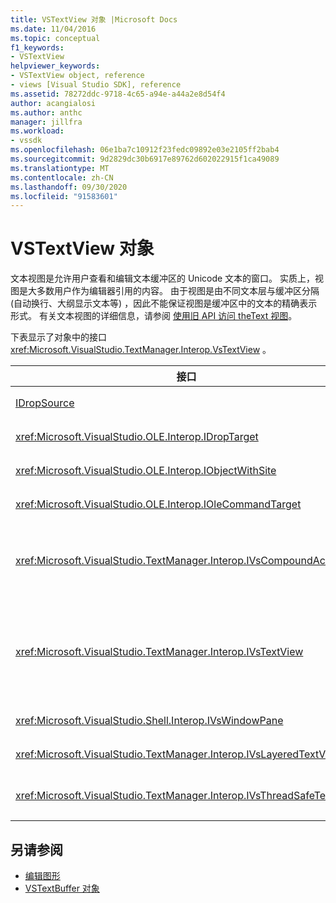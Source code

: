 ```yaml
---
title: VSTextView 对象 |Microsoft Docs
ms.date: 11/04/2016
ms.topic: conceptual
f1_keywords:
- VSTextView
helpviewer_keywords:
- VSTextView object, reference
- views [Visual Studio SDK], reference
ms.assetid: 78272ddc-9718-4c65-a94e-a44a2e8d54f4
author: acangialosi
ms.author: anthc
manager: jillfra
ms.workload:
- vssdk
ms.openlocfilehash: 06e1ba7c10912f23fedc09892e03e2105ff2bab4
ms.sourcegitcommit: 9d2829dc30b6917e89762d602022915f1ca49089
ms.translationtype: MT
ms.contentlocale: zh-CN
ms.lasthandoff: 09/30/2020
ms.locfileid: "91583601"
---
```

# <a name="vstextview-object"></a>VSTextView 对象

文本视图是允许用户查看和编辑文本缓冲区的 Unicode 文本的窗口。 实质上，视图是大多数用户作为编辑器引用的内容。 由于视图是由不同文本层与缓冲区分隔 (自动换行、大纲显示文本等) ，因此不能保证视图是缓冲区中的文本的精确表示形式。 有关文本视图的详细信息，请参阅 [使用旧 API 访问 theText 视图](../vs-2015/extensibility/accessing-thetext-view-by-using-the-legacy-api.md?view=vs-2015&preserve-view=true)。

下表显示了对象中的接口 <xref:Microsoft.VisualStudio.TextManager.Interop.VsTextView> 。

|接口|说明|
|---------------|-----------------|
|[IDropSource](/windows/desktop/api/oleidl/nn-oleidl-idropsource)|标准 OLE 接口。|
|<xref:Microsoft.VisualStudio.OLE.Interop.IDropTarget>|标准 OLE 接口。|
|<xref:Microsoft.VisualStudio.OLE.Interop.IObjectWithSite>|标准 OLE 接口。|
|<xref:Microsoft.VisualStudio.OLE.Interop.IOleCommandTarget>|标准 OLE 接口。|
|<xref:Microsoft.VisualStudio.TextManager.Interop.IVsCompoundAction>|启用复合操作 (即，) 中的单个撤消/重做单元分组的操作。|
|<xref:Microsoft.VisualStudio.TextManager.Interop.IVsTextView>|提供用于管理和访问视图的基本方法。 `IVsTextView` 不是线程安全的。|
|<xref:Microsoft.VisualStudio.Shell.Interop.IVsWindowPane>|创建和管理窗口窗格。|
|<xref:Microsoft.VisualStudio.TextManager.Interop.IVsLayeredTextView>|与文本层交互。|
|<xref:Microsoft.VisualStudio.TextManager.Interop.IVsThreadSafeTextView>|从不同的线程对视图执行操作。|

## <a name="see-also"></a>另请参阅

- [编辑图形](https://www.microsoft.com/download/details.aspx?id=55984)
- [VSTextBuffer 对象](../extensibility/vstextbuffer-object.md)